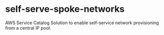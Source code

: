 # self-serve-spoke-networks
AWS Service Catalog Solution to enable self-service network provisioning from a central IP pool.
